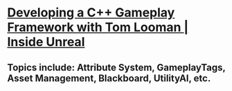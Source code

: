 # [Developing a C++ Gameplay Framework with Tom Looman | Inside Unreal](https://www.youtube.com/watch?v=YKhcN8NkIYY&list=LL6MKUgGZ9Q8c2Ff7GnoRoqA)
## Topics include: Attribute System, GameplayTags, Asset Management, Blackboard, UtilityAI, etc.



